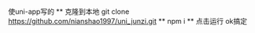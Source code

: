 ##
使uni-app写的
**
克隆到本地
git clone https://github.com/nianshao1997/uni_junzi.git
**
npm i
**
点击运行  ok搞定
